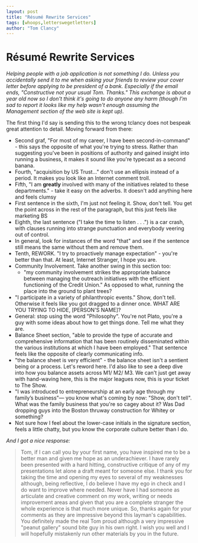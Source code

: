 ```yaml
---
layout: post
title: "Résumé Rewrite Services"
tags: [whoops,letterswegetletters]
author: "Tom Clancy"
---
```


# Résumé Rewrite Services

*Helping people with a job application is not something I do. Unless you accidentally send it to me when asking your friends to review your cover letter before applying to be president of a bank. Especially if the email ends, "Constructive not your usual Tom. Thanks." This exchange is about a year old now so I don't think it's going to do anyone any harm (though I'm sad to report it looks like my help wasn't enough assuming the Management section of the web site is kept up).*

The first thing I'd say is sending this to the wrong tclancy does not bespeak great attention to detail. Moving forward from there:

* Second graf, "For most of my career, I have been second-in-command" - this says the opposite of what you're trying to stress. Rather than suggesting you've been in positions of authority and gained insight into running a business, it makes it sound like you're typecast as a second banana.
* Fourth, "acquisition by US Trust..." don't use an ellipsis instead of a period. It makes you look like an Internet comment troll.
* Fifth, "I am **greatly** involved with many of the initiatives related to these departments." - take it easy on the adverbs. It doesn't add anything here and feels clumsy
* First sentence in the sixth, I'm just not feeling it. Show, don't tell. You get the point across in the rest of the paragraph, but this just feels like marketing BS
* Eighth, the last sentence ("I take the time to listen . . .") is a car crash, with clauses running into strange punctuation and everybody veering out of control.
* In general, look for instances of the word "that" and see if the sentence still means the same without them and remove them.
* Tenth, REWORK. "I try to proactively manage expectation" - you're better than that. At least, Internet Stranger, I hope you are.
* Community Involvement. Take another swing in this section too:
  * "my community involvement strikes the appropriate balance between managing the outreach initiatives with the efficient functioning of the Credit Union." As opposed to what, running the place into the ground to plant trees?
* "I participate in a variety of philanthropic events." Show, don't tell. Otherwise it feels like you got dragged to a dinner once. WHAT ARE YOU TRYING TO HIDE, [PERSON'S NAME]?
* General: stop using the word "Philosophy". You're not Plato, you're a guy with some ideas about how to get things done. Tell me what they are.
* Balance Sheet section, "able to provide the type of accurate and comprehensive information that has been routinely disseminated within the various institutions at which I have been employed." That sentence feels like the opposite of clearly communicating info.
* "the balance sheet is very efficient" - the balance sheet isn't a sentient being or a process. Let's reword here. I'd also like to see a deep dive into how you balance assets across M1/ M2/ M3. We can't just get away with hand-waving here, this is the major leagues now, this is your ticket to The Show.
* "I was introduced to entrepreneurship at an early age through my family’s business"&mdash; you know what's coming by now: "Show, don't tell". What was the family business that you're so cagey about it? Was Dad dropping guys into the Boston thruway construction for Whitey or something?
* Not sure how I feel about the lower-case initials in the signature section, feels a little chatty, but you know the corporate culture better than I do.

*And I got a nice response:*

>Tom, if I can call you by your first name, you have inspired me to be a better man and given me hope as an underachiever.  I have rarely been presented with a hard hitting, constructive critique of any of my presentations let alone a draft meant for someone else. I thank you for taking the time and opening my eyes to several of my weaknesses although, being reflective, I do believe I have my ego in check and I do want to improve where needed. Never have I had someone as articulate and creative comment on my work, writing or needs improvement areas and given that you are a complete stranger the whole experience is that much more unique. So, thanks again for your comments as they are impressive beyond this layman's capabilities. You definitely made the real Tom proud although a very impressive "peanut gallery" sound bite guy in his own right. I wish you well and I will hopefully mistakenly run other materials by you in the future.
